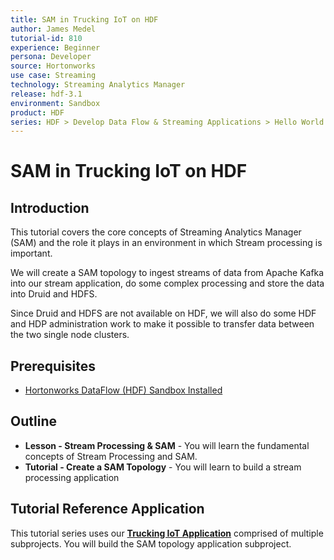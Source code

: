 ```yaml
---
title: SAM in Trucking IoT on HDF
author: James Medel
tutorial-id: 810
experience: Beginner
persona: Developer
source: Hortonworks
use case: Streaming
technology: Streaming Analytics Manager
release: hdf-3.1
environment: Sandbox
product: HDF
series: HDF > Develop Data Flow & Streaming Applications > Hello World
---
```


# SAM in Trucking IoT on HDF

## Introduction

This tutorial covers the core concepts of Streaming Analytics Manager (SAM) and the role it plays in an environment in which Stream processing is important.

We will create a SAM topology to ingest streams of data from Apache Kafka into our stream application, do some complex processing and store the data into Druid and HDFS.

Since Druid and HDFS are not available on HDF, we will also do some HDF and HDP administration work to make it possible to transfer data between the two single node clusters.

## Prerequisites

- [Hortonworks DataFlow (HDF) Sandbox Installed](https://hortonworks.com/downloads/#sandbox)

## Outline

- **Lesson - Stream Processing & SAM** - You will learn the fundamental concepts of Stream Processing and SAM.
- **Tutorial - Create a SAM Topology** - You will learn to build a stream processing application

## Tutorial Reference Application

This tutorial series uses our **[Trucking IoT Application](https://github.com/orendain/trucking-iot/tree/hadoop-summit-2017)** comprised of multiple subprojects. You will build the SAM topology application subproject.
